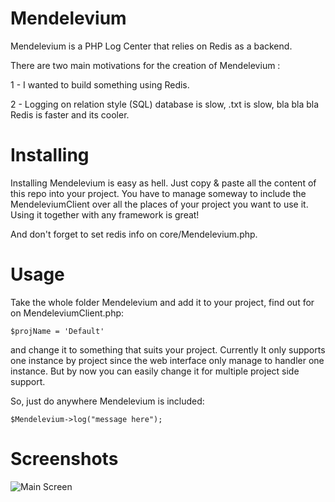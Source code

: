 Mendelevium
===========

Mendelevium is a PHP Log Center that relies on Redis as a backend.

There are two main motivations for the creation of Mendelevium :

1 - I wanted to build something using Redis.

2 - Logging on relation style (SQL) database is slow, .txt is slow, bla bla bla Redis is faster and its cooler.

Installing
=====

Installing Mendelevium is easy as hell. Just copy & paste all the content of this repo into your project.
You have to manage someway to include the MendeleviumClient over all the places of your project you want to use it.
Using it together with any framework is great!

And don't forget to set redis info on 	core/Mendelevium.php.

Usage
=====

Take the whole folder Mendelevium and add it to your project, find out for on MendeleviumClient.php:

    $projName = 'Default'

and change it to something that suits your project. Currently It only supports one instance by project since the web interface
only manage to handler one instance. But by now you can easily change it for multiple project side support.

So, just do anywhere Mendelevium is included:

    $Mendelevium->log("message here");

Screenshots
===========

![Main Screen](http://i.imgur.com/Ng5AB.png)